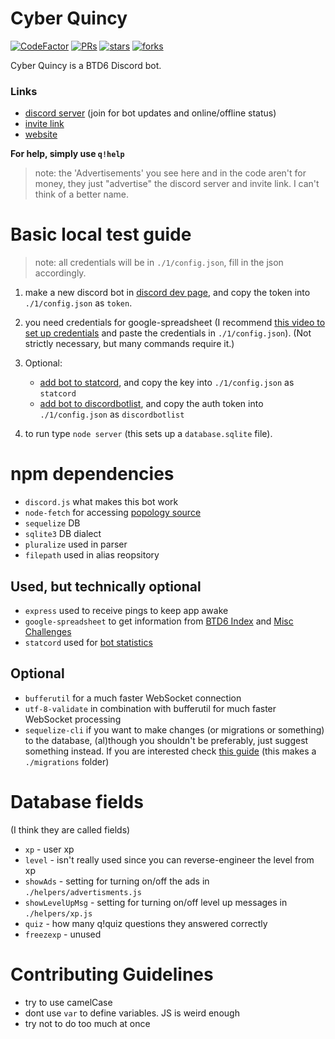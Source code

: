 # Cyber Quincy

[![CodeFactor](https://www.codefactor.io/repository/github/hemisemidemipresent/cyberquincy/badge)](https://www.codefactor.io/repository/github/hemisemidemipresent/cyberquincy) [![PRs](https://badgen.net/github/prs/hemisemidemipresent/cyberquincy)](https://www.codefactor.io/repository/github/hemisemidemipresent/cyberquincy) [![stars](https://badgen.net/github/stars/hemisemidemipresent/cyberquincy)](https://www.codefactor.io/repository/github/hemisemidemipresent/cyberquincy) [![forks](https://badgen.net/github/forks/hemisemidemipresent/cyberquincy)](https://www.codefactor.io/repository/github/hemisemidemipresent/cyberquincy)

Cyber Quincy is a BTD6 Discord bot.

### Links

-   [discord server](https://discord.gg/VMX5hZA) (join for bot updates and online/offline status)
-   [invite link](https://discordapp.com/oauth2/authorize?client_id=591922988832653313&scope=bot&permissions=537250881)
-   [website](https://cq.netlify.com)

**For help, simply use `q!help`**

> note: the 'Advertisements' you see here and in the code aren't for money, they just "advertise" the discord server and invite link. I can't think of a better name.

# Basic local test guide

> note: all credentials will be in `./1/config.json`, fill in the json accordingly.

1. make a new discord bot in [discord dev page](https://discord.com/developers/applications), and copy the token into `./1/config.json` as `token`.

2. you need credentials for google-spreadsheet (I recommend [this video to set up credentials](https://www.youtube.com/watch?v=UGN6EUi4Yio) and paste the credentials in `./1/config.json`). (Not strictly necessary, but many commands require it.)

3. Optional:

    - [add bot to statcord](https://statcord.com/add), and copy the key into `./1/config.json` as `statcord`
    - [add bot to discordbotlist](https://discordbotlist.com), and copy the auth token into `./1/config.json` as `discordbotlist`

4. to run type `node server` (this sets up a `database.sqlite` file).

# npm dependencies

-   `discord.js` what makes this bot work
-   `node-fetch` for accessing [popology source](http://topper64.co.uk/nk/btd6/dat/towers.json)
-   `sequelize` DB
-   `sqlite3` DB dialect
-   `pluralize` used in parser
-   `filepath` used in alias reopsitory

## Used, but technically optional

-   `express` used to receive pings to keep app awake
-   `google-spreadsheet` to get information from [BTD6 Index](https://docs.google.com/spreadsheets/d/1bK0rJzXrMqT8KuWufjwNrPxsYTsCQpAVhpBt20f1wpA/edit#gid=0) and [Misc Challenges](https://docs.google.com/spreadsheets/d/1tOcL8DydvslPHvMAuf-FAHL0ik7KV4kp49vgNqK_N8Q/edit#gid=2028069799)
-   `statcord` used for [bot statistics](https://statcord.com/bot/591922988832653313)

## Optional

-   `bufferutil` for a much faster WebSocket connection
-   `utf-8-validate` in combination with bufferutil for much faster WebSocket processing
-   `sequelize-cli` if you want to make changes (or migrations or something) to the database, (al)though you shouldn't be preferably, just suggest something instead. If you are interested check [this guide](https://dev.to/nedsoft/add-new-fields-to-existing-sequelize-migration-3527) (this makes a `./migrations` folder)

# Database fields

(I think they are called fields)

-   `xp` - user xp
-   `level` - isn't really used since you can reverse-engineer the level from xp
-   `showAds` - setting for turning on/off the ads in `./helpers/advertisments.js`
-   `showLevelUpMsg` - setting for turning on/off level up messages in `./helpers/xp.js`
-   `quiz` - how many q!quiz questions they answered correctly
-   `freezexp` - unused

# Contributing Guidelines

-   try to use camelCase
-   dont use `var` to define variables. JS is weird enough
-   try not to do too much at once
